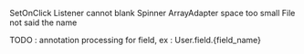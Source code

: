 SetOnClick Listener cannot blank
Spinner ArrayAdapter space too small
File not said the name

TODO : 
annotation processing for field, ex : User.field.{field_name}